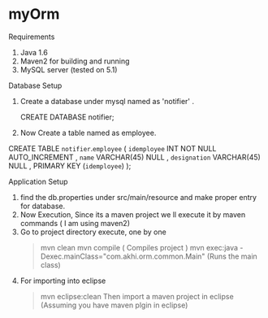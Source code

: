 myOrm
=====

Requirements

1. Java 1.6 
2. Maven2 for building and running
3. MySQL server (tested on 5.1) 

Database Setup

1. Create a database under mysql named as 'notifier' .

	CREATE DATABASE notifier;
	
2. Now Create a table named as employee.

CREATE  TABLE `notifier`.`employee` (
  `idemployee` INT NOT NULL AUTO_INCREMENT ,
  `name` VARCHAR(45) NULL ,
  `designation` VARCHAR(45) NULL ,
  PRIMARY KEY (`idemployee`) );

Application Setup

1. find the db.properties under src/main/resource and make proper entry for database.
2. Now Execution, Since its a maven project we ll execute it by maven commands ( I am using maven2)
3. Go to project directory execute, one by one
	 > mvn clean
	 > mvn compile ( Compiles project )
	 > mvn exec:java -Dexec.mainClass="com.akhi.orm.common.Main" (Runs the main class)
4. For importing into eclipse
	> mvn eclipse:clean
	> Then import a maven project in eclipse (Assuming you have maven plgin in eclipse) 

	 


